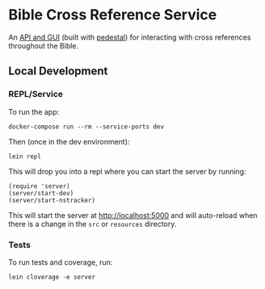 # Bible Cross Reference Service

An [API and GUI](https://bible-cross-ref-service.herokuapp.com/) (built with [pedestal](http://pedestal.io/)) for interacting with cross references throughout the Bible.

## Local Development

### REPL/Service

To run the app:

```
docker-compose run --rm --service-ports dev
```

Then (once in the dev environment):

```
lein repl
```

This will drop you into a repl where you can start the server by running:

```
(require 'server)
(server/start-dev)
(server/start-nstracker)
```

This will start the server at [http://localhost:5000](http://localhost:5000) and will auto-reload when there is a change in the `src` or `resources` directory.

### Tests

To run tests and coverage, run:

```shell
lein cloverage -e server
```
